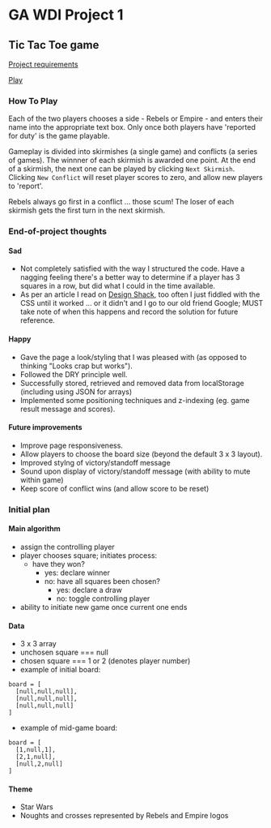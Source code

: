 # GA WDI Project 1

## Tic Tac Toe game

[Project requirements](https://gist.github.com/epoch/fa926c32b366044093f8) 

[Play](http://goodo73.github.io/project1/)

### How To Play
Each of the two players chooses a side - Rebels or Empire - and enters their name into the appropriate text box. Only once both players have 'reported for duty' is the game playable.

Gameplay is divided into skirmishes (a single game) and conflicts (a series of games). The winnner of each skirmish is awarded one point. At the end of a skirmish, the next one can be played by clicking `Next Skirmish`. Clicking `New Conflict` will reset player scores to zero, and allow new players to 'report'.

Rebels always go first in a conflict ... those scum! The loser of each skirmish gets the first turn in the next skirmish.

### End-of-project thoughts

#### Sad
- Not completely satisfied with the way I structured the code. Have a nagging feeling there's a better way to determine if a player has 3 squares in a row, but did what I could in the time available.
- As per an article I read on [Design Shack](http://designshack.net/articles/css/how-to-center-anything-with-css/), too often I just fiddled with the CSS until it worked ... or it didn't and I go to our old friend Google; MUST take note of when this happens and record the solution for future reference.

#### Happy
- Gave the page a look/styling that I was pleased with (as opposed to thinking "Looks crap but works").
- Followed the DRY principle well.
- Successfully stored, retrieved and removed data from localStorage (including using JSON for arrays)
- Implemented some positioning techniques and z-indexing (eg. game result message and scores).

#### Future improvements
- Improve page responsiveness.
- Allow players to choose the board size (beyond the default 3 x 3 layout).
- Improved stylng of victory/standoff message
- Sound upon display of victory/standoff message (with ability to mute within game)
- Keep score of conflict wins (and allow score to be reset)

### Initial plan

#### Main algorithm
- assign the controlling player
- player chooses square; initiates process:
  - have they won?
    - yes: declare winner
    - no: have all squares been chosen?
      - yes: declare a draw
      - no: toggle controlling player
- ability to initiate new game once current one ends

#### Data
- 3 x 3 array
- unchosen square === null
- chosen square === 1 or 2 (denotes player number)
- example of initial board:

```
board = [
  [null,null,null],
  [null,null,null],
  [null,null,null]
]
```

- example of mid-game board:

```
board = [
  [1,null,1],
  [2,1,null],
  [null,2,null]
]
```

#### Theme
- Star Wars
- Noughts and crosses represented by Rebels and Empire logos

